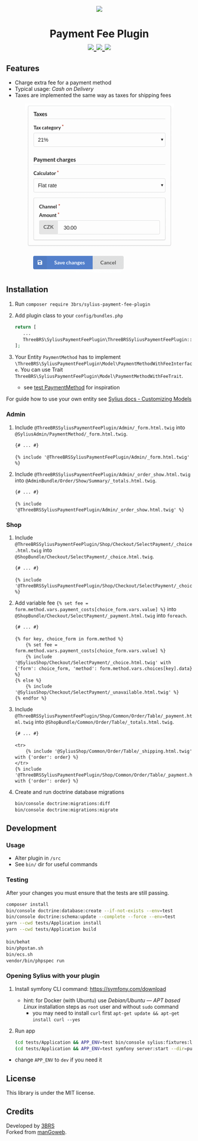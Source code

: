 <p align="center">
    <a href="https://www.3brs.com" target="_blank">
        <img src="https://3brs1.fra1.cdn.digitaloceanspaces.com/3brs/logo/3BRS-logo-sylius-200.png"/>
    </a>
</p>

<h1 align="center">
    Payment Fee Plugin
    <br />
    <a href="https://packagist.org/packages/3brs/sylius-payment-fee-plugin" title="License" target="_blank">
        <img src="https://img.shields.io/packagist/l/3brs/sylius-payment-fee-plugin.svg" />
    </a>
    <a href="https://packagist.org/packages/3brs/sylius-payment-fee-plugin" title="Version" target="_blank">
        <img src="https://img.shields.io/packagist/v/3brs/sylius-payment-fee-plugin.svg" />
    </a>
    <a href="https://circleci.com/gh/3BRS/sylius-payment-fee-plugin" title="Build status" target="_blank">
        <img src="https://circleci.com/gh/3BRS/sylius-payment-fee-plugin.svg?style=shield" />
    </a>
</h1>

## Features

* Charge extra fee for a payment method
* Typical usage: _Cash on Delivery_
* Taxes are implemented the same way as taxes for shipping fees

<p align="center">
	<img src="https://raw.githubusercontent.com/3BRS/sylius-payment-fee-plugin/master/doc/admin.png"/>
</p>

## Installation

1. Run `composer require 3brs/sylius-payment-fee-plugin`
2. Add plugin class to your `config/bundles.php`

   ```php
   return [
      ...
      ThreeBRS\SyliusPaymentFeePlugin\ThreeBRSSyliusPaymentFeePlugin::class => ['all' => true],
   ];
   ```
3. Your Entity `PaymentMethod` has to implement `\ThreeBRS\SyliusPaymentFeePlugin\Model\PaymentMethodWithFeeInterface`. You can use Trait `ThreeBRS\SyliusPaymentFeePlugin\Model\PaymentMethodWithFeeTrait`.

   - see [test PaymentMethod](tests/Application/src/Entity/PaymentMethod.php) for inspiration

For guide how to use your own entity see [Sylius docs - Customizing Models](https://docs.sylius.com/en/latest/customization/model.html)

### Admin

1. Include `@ThreeBRSSyliusPaymentFeePlugin/Admin/_form.html.twig` into `@SyliusAdmin/PaymentMethod/_form.html.twig`.

   ```twig
   {# ... #}
   
   {% include '@ThreeBRSSyliusPaymentFeePlugin/Admin/_form.html.twig' %}
   ```

2. Include `@ThreeBRSSyliusPaymentFeePlugin/Admin/_order_show.html.twig` into `@AdminBundle/Order/Show/Summary/_totals.html.twig`.

   ```twig
   {# ... #}
   
   {% include '@ThreeBRSSyliusPaymentFeePlugin/Admin/_order_show.html.twig' %}
   ```

### Shop

1. Include `@ThreeBRSSyliusPaymentFeePlugin/Shop/Checkout/SelectPayment/_choice.html.twig` into `@ShopBundle/Checkout/SelectPayment/_choice.html.twig`.

   ```twig
   {# ... #}
   
   {% include '@ThreeBRSSyliusPaymentFeePlugin/Shop/Checkout/SelectPayment/_choice.html.twig' %}
   ```

2. Add variable fee `{% set fee = form.method.vars.payment_costs[choice_form.vars.value] %}` into `@ShopBundle/Checkout/SelectPayment/_payment.html.twig` into `foreach`.

   ```twig
   {# ... #}
   
   {% for key, choice_form in form.method %}
       {% set fee = form.method.vars.payment_costs[choice_form.vars.value] %}
       {% include '@SyliusShop/Checkout/SelectPayment/_choice.html.twig' with {'form': choice_form, 'method': form.method.vars.choices[key].data} %}
   {% else %}
       {% include '@SyliusShop/Checkout/SelectPayment/_unavailable.html.twig' %}
   {% endfor %}
   ```

3. Include `@ThreeBRSSyliusPaymentFeePlugin/Shop/Common/Order/Table/_payment.html.twig` into `@ShopBundle/Common/Order/Table/_totals.html.twig`.

   ```twig
   {# ... #}
   
   <tr>
       {% include '@SyliusShop/Common/Order/Table/_shipping.html.twig' with {'order': order} %}
   </tr>
   {% include '@ThreeBRSSyliusPaymentFeePlugin/Shop/Common/Order/Table/_payment.html.twig' with {'order': order} %}
   ```

4. Create and run doctrine database migrations
    ```bash
    bin/console doctrine:migrations:diff
    bin/console doctrine:migrations:migrate
    ```

## Development

### Usage

- Alter plugin in `/src`
- See `bin/` dir for useful commands

### Testing

After your changes you must ensure that the tests are still passing.

```bash
composer install
bin/console doctrine:database:create --if-not-exists --env=test
bin/console doctrine:schema:update --complete --force --env=test
yarn --cwd tests/Application install
yarn --cwd tests/Application build

bin/behat
bin/phpstan.sh
bin/ecs.sh
vendor/bin/phpspec run
```

### Opening Sylius with your plugin

1. Install symfony CLI command: https://symfony.com/download
    - hint: for Docker (with Ubuntu) use _Debian/Ubuntu — APT based
      Linux_ installation steps as `root` user and without `sudo` command
        - you may need to install `curl` first ```apt-get update && apt-get install curl --yes```
2. Run app

   ```bash
   (cd tests/Application && APP_ENV=test bin/console sylius:fixtures:load)
   (cd tests/Application && APP_ENV=test symfony server:start --dir=public --port=8080)
   ```

- change `APP_ENV` to `dev` if you need it

License
-------
This library is under the MIT license.

Credits
-------
Developed by [3BRS](https://3brs.com)<br>
Forked from [manGoweb](https://github.com/mangoweb-sylius/SyliusPaymentFeePlugin).
